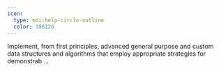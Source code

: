 ```yaml
---
icon:
  type: mdi:help-circle-outline
  color: 398126
---
```


Implement, from first principles, advanced general purpose and custom data structures and algorithms that employ appropriate strategies for demonstrab ... 
